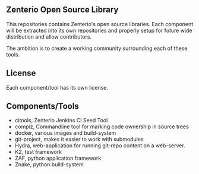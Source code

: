Zenterio Open Source Library
----------------------------

This repositories contains Zenterio's open source libraries.
Each component will be extracted into its own repositories and properly setup
for future wide distribution and allow contributors.

The ambition is to create a working community surrounding each of these tools.

License
-------
Each component/tool has its own license.

Components/Tools
----------------

* citools, Zenterio Jenkins CI Seed Tool
* compiz, Commandline tool for marking code ownership in source trees
* docker, various images and build-system
* git-project, makes it easier to work with submodules
* Hydra, web-application for running git-repo content on a web-server.
* K2, test framework
* ZAF, python application framework
* Znake, python build-system
